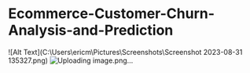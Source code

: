 # Ecommerce-Customer-Churn-Analysis-and-Prediction

![Alt Text](C:\Users\ericm\Pictures\Screenshots\Screenshot 2023-08-31 135327.png)
![Uploading image.png…]()
